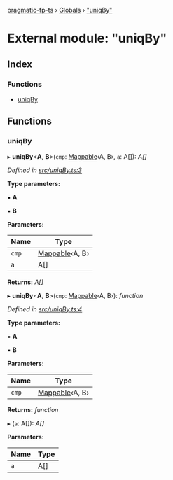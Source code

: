 [pragmatic-fp-ts](../README.md) › [Globals](../globals.md) › ["uniqBy"](_uniqby_.md)

# External module: "uniqBy"

## Index

### Functions

* [uniqBy](_uniqby_.md#uniqby)

## Functions

###  uniqBy

▸ **uniqBy**<**A**, **B**>(`cmp`: [Mappable](_types_.md#mappable)‹A, B›, `a`: A[]): *A[]*

*Defined in [src/uniqBy.ts:3](https://github.com/hermann-p/pragmatic-fp-ts/blob/44257be/src/uniqBy.ts#L3)*

**Type parameters:**

▪ **A**

▪ **B**

**Parameters:**

Name | Type |
------ | ------ |
`cmp` | [Mappable](_types_.md#mappable)‹A, B› |
`a` | A[] |

**Returns:** *A[]*

▸ **uniqBy**<**A**, **B**>(`cmp`: [Mappable](_types_.md#mappable)‹A, B›): *function*

*Defined in [src/uniqBy.ts:4](https://github.com/hermann-p/pragmatic-fp-ts/blob/44257be/src/uniqBy.ts#L4)*

**Type parameters:**

▪ **A**

▪ **B**

**Parameters:**

Name | Type |
------ | ------ |
`cmp` | [Mappable](_types_.md#mappable)‹A, B› |

**Returns:** *function*

▸ (`a`: A[]): *A[]*

**Parameters:**

Name | Type |
------ | ------ |
`a` | A[] |
